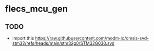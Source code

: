 # flecs_mcu_gen

## TODO 
* Import this https://raw.githubusercontent.com/modm-io/cmsis-svd-stm32/refs/heads/main/stm32g0/STM32G030.svd

